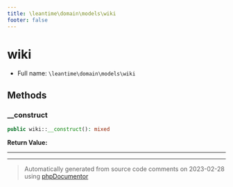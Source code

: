 ```yaml
---
title: \leantime\domain\models\wiki
footer: false
---
```


# wiki





* Full name: `\leantime\domain\models\wiki`



## Methods

### __construct



```php
public wiki::__construct(): mixed
```









**Return Value:**





---


---
> Automatically generated from source code comments on 2023-02-28 using [phpDocumentor](http://www.phpdoc.org/)
